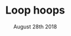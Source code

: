 ---
layout: ampstory
title: Loop hoops
date: August 28th 2018
cover:
   title: Loop Hoops
   subtitle: <h3>Some of my fave basketball gifs...</h3>
   background: https://media.giphy.com/media/26ybvOkkmathUXss0/giphy.gif
pages: 
 - layout: vertical
   image: https://media.giphy.com/media/bR0bOK6Zoq7m/giphy.gif
   top: <h2>Love that pick and roll...</h2>
 - background: https://media.giphy.com/media/bR0bOK6Zoq7m/giphy.gif
 - background: https://media.giphy.com/media/11OGRpGUmFXiIo/giphy.gif
 - layout: vertical
   image: https://media.giphy.com/media/12C1Kzjjn3XSXC/giphy.gif
 - background: https://media.giphy.com/media/6CLb8ojDzwiI/giphy.gif
 - background: https://media.giphy.com/media/UnUm4MxtAKIww/giphy.gif
---